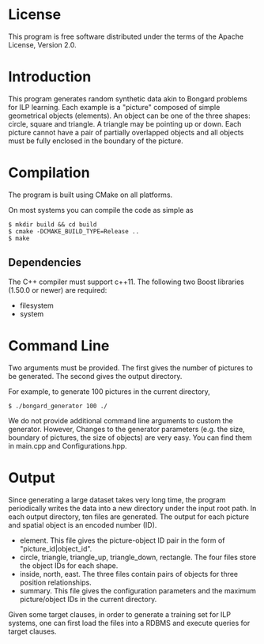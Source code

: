 License
========
This program is free software distributed under the terms of the Apache License, Version 2.0.

Introduction
============
This program generates random synthetic data akin to Bongard problems for ILP learning. Each example is a "picture" composed of simple geometrical objects (elements). An object can be one of the three shapes: circle, square and triangle. A triangle may be pointing up or down. Each picture cannot have a pair of partially overlapped objects and all objects must be fully enclosed in the boundary of the picture.


Compilation
============
The program is built using CMake on all platforms.

On most systems you can compile the code as simple as

	$ mkdir build && cd build
	$ cmake -DCMAKE_BUILD_TYPE=Release ..
	$ make

Dependencies
------------
The C++ compiler must support c++11. The following two Boost libraries (1.50.0 or newer) are required:
* filesystem
* system

Command Line
=========
Two arguments must be provided. The first gives the number of pictures to be generated. The second gives the output directory.

For example, to generate 100 pictures in the current directory,
	
	$ ./bongard_generator 100 ./ 

We do not provide additional command line arguments to custom the generator. However, Changes to the generator parameters (e.g. the size, boundary of pictures, the size of objects) are very easy. You can find them in main.cpp and Configurations.hpp.

Output
=======
Since generating a large dataset takes very long time, the program periodically writes the data into a new directory under the input root path. In each output directory, ten files are generated. The output for each picture and spatial object is an encoded number (ID).
* element. This file gives the picture-object ID pair in the form of "picture_id|object_id".
* circle, triangle, triangle_up, triangle_down, rectangle. The four files store the object IDs for each shape.
* inside, north, east. The three files contain pairs of objects for three position relationships.
* summary. This file gives the configuration parameters and the maximum picture/object IDs in the current directory.

Given some target clauses, in order to generate a training set for ILP systems, one can first load the files into a RDBMS and execute queries for target clauses.
